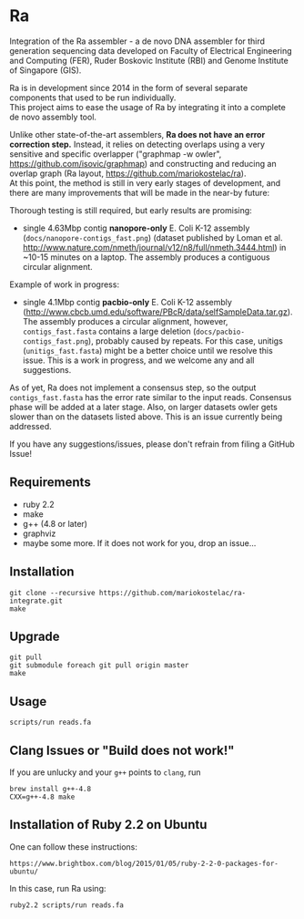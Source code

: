 # Ra
Integration of the Ra assembler - a de novo DNA assembler for third generation sequencing data developed on Faculty of Electrical Engineering and Computing (FER), Ruder Boskovic Institute (RBI) and Genome Institute of Singapore (GIS).   

Ra is in development since 2014 in the form of several separate components that used to be run individually.  
This project aims to ease the usage of Ra by integrating it into a complete de novo assembly tool.  

Unlike other state-of-the-art assemblers, **Ra does not have an error correction step.** Instead, it relies on detecting overlaps using a very sensitive and specific overlapper ("graphmap -w owler", https://github.com/isovic/graphmap) and constructing and reducing an overlap graph (Ra layout, https://github.com/mariokostelac/ra).  
At this point, the method is still in very early stages of development, and there are many improvements that will be made in the near-by future:  

Thorough testing is still required, but early results are promising:  
- single 4.63Mbp contig **nanopore-only** E. Coli K-12 assembly (```docs/nanopore-contigs_fast.png```) (dataset published by Loman et al. http://www.nature.com/nmeth/journal/v12/n8/full/nmeth.3444.html) in ~10-15 minutes on a laptop. The assembly produces a contiguous circular alignment.  

Example of work in progress:  
- single 4.1Mbp contig **pacbio-only** E. Coli K-12 assembly (http://www.cbcb.umd.edu/software/PBcR/data/selfSampleData.tar.gz). The assembly produces a circular alignment, however, ```contigs_fast.fasta``` contains a large deletion (```docs/pacbio-contigs_fast.png```), probably caused by repeats. For this case, unitigs (```unitigs_fast.fasta```) might be a better choice until we resolve this issue. This is a work in progress, and we welcome any and all suggestions.  

As of yet, Ra does not implement a consensus step, so the output ```contigs_fast.fasta``` has the error rate similar to the input reads. Consensus phase will be added at a later stage. Also, on larger datasets owler gets slower than on the datasets listed above. This is an issue currently being addressed.  

If you have any suggestions/issues, please don't refrain from filing a GitHub Issue!


## Requirements  
- ruby 2.2  
- make  
- g++ (4.8 or later)  
- graphviz  
- maybe some more. If it does not work for you, drop an issue...  

## Installation  
```  
git clone --recursive https://github.com/mariokostelac/ra-integrate.git  
make  
```  

## Upgrade  
```  
git pull  
git submodule foreach git pull origin master  
make  
```  

## Usage  
```  
scripts/run reads.fa  
```  

## Clang Issues or "Build does not work!"  
If you are unlucky and your `g++` points to `clang`, run  
```  
brew install g++-4.8  
CXX=g++-4.8 make  
```  

## Installation of Ruby 2.2 on Ubuntu  
One can follow these instructions:
```  
https://www.brightbox.com/blog/2015/01/05/ruby-2-2-0-packages-for-ubuntu/  
```  
In this case, run Ra using:
```  
ruby2.2 scripts/run reads.fa  
```
